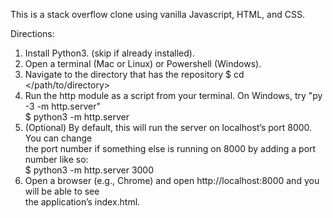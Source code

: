 This is a stack overflow clone using vanilla Javascript, HTML, and CSS.

Directions:
1. Install Python3. (skip if already installed). 
2. Open a terminal (Mac or Linux) or Powershell (Windows). 
3. Navigate to the directory that has the repository
$ cd </path/to/directory>
4. Run the http module as a script from your terminal.
On Windows, try "py -3 -m http.server"<br> 
$ python3 -m http.server<br> 
5. (Optional) By default, this will run the server on localhost’s port 8000. You can change<br> 
the port number if something else is running on 8000 by adding a port number like so:<br> 
$ python3 -m http.server 3000<br> 
6. Open a browser (e.g., Chrome) and open http://localhost:8000 and you will be able to see<br> 
the application’s index.html.<br> 
